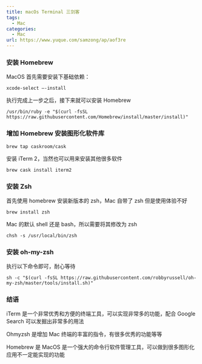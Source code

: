 ```yaml
---
title: macOs Terminal 三剑客
tags: 
  - Mac
categories:
  - Mac
url: https://www.yuque.com/samzong/ap/aof3re
---
```



### 安装 Homebrew

MacOS 首先需要安装下基础依赖：

    xcode-select —-install

执行完成上一步之后，接下来就可以安装 Homebrew

    /usr/bin/ruby -e "$(curl -fsSL https://raw.githubusercontent.com/Homebrew/install/master/install)"

### 增加 Homebrew 安装图形化软件库

    brew tap caskroom/cask

安装 iTerm 2，当然也可以用来安装其他很多软件

    brew cask install iterm2

### 安装 Zsh

首先使用 homebrew 安装新版本的 zsh，Mac 自带了 zsh 但是使用体验不好

    brew install zsh

Mac 的默认 shell 还是 bash，所以需要将其修改为 zsh

    chsh -s /usr/local/bin/zsh

### 安装 oh-my-zsh

执行以下命令即可，耐心等待

    sh -c "$(curl -fsSL https://raw.githubusercontent.com/robbyrussell/oh-my-zsh/master/tools/install.sh)"

### 结语

iTerm 是一个非常优秀和方便的终端工具，可以实现非常多的功能，配合 Google Search 可以发掘出非常多的用法

Ohmyzsh 是增加 Mac 终端的丰富的指令，有很多优秀的功能等等

Homebrew 是 MacOS 是一个强大的命令行软件管理工具，可以做到很多图形化应用不一定能实现的功能
